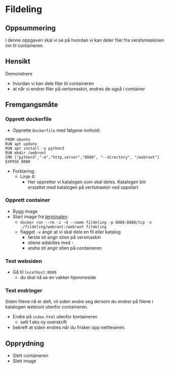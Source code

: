 

# Fildeling


## Oppsummering

I denne oppgaven skal vi se på hvordan vi kan deler filer fra verstsmaskinen inn til containeren.


## Hensikt

Demonstrere

- hvordan vi kan dele filer til containeren
- at når vi endrer filer på vertsmaskin, endres de også i container


## Fremgangsmåte

### Opprett dockerfile

- Opprette `Dockerfile` med følgene innhold:

```
FROM ubuntu
RUN apt update
RUN apt install -y python3
RUN mkdir /webroot
CMD ["python3","-m","http.server","8080", "--directory", "/webroot"]
EXPOSE 8080
```

- Forklaring:
    - Linje 4:
        - Her oppretter vi katalogen som skal deles. Katalogen blir erstattet med katalogen på vertsmaskin ved oppstart
### Opprett container

- Bygg image
- Start image fra [terminalen](../oss/ny_terminal.md):
    - `docker run --rm -i -d --name fildeling -p 8080:8080/tcp -v ./fildeling/webroot:/webroot fildeling`
        <!-- Denne kommandoen oppretter mappen webroot i rotmappen til prosjektet, den bruker ikke webroot i /fildeling.
        Mon om dette er forskjellig oppførsel mellom windows og mac?  Fungerer når jeg endrer til absolute path -->
    - flagget `-v` angir at vi skal dele en fil eller katalog
        - første sti angir stien på versmaskin
        - stiene adskilles med `:`
        - andre sti angir stien på containeren

### Test websiden

- Gå til `localhost:8080`
    - du skal nå se en vakker hjemmeside
    <!-- Her ser man ingen vakker hjemmeside fordi imaget kopierer fra mappen webroot i rotmappen til prosjektet (som er tom), ikke webroot i mappen fildeling.  -->

### Test endringer

Siden filene nå er delt, vil siden endre seg dersom du endrer på filene i katalogen webroot utenfor containeren.

- Endre på `index.html` utenfor kontaineren
    - sett f.eks ny overskrift
- bekreft at siden endres når du frisker opp nettleseren.

## Opprydning

- Slett containeren
- Slett image